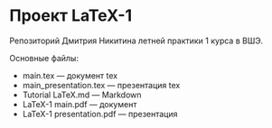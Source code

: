 # Проект LaTeX-1
Репозиторий Дмитрия Никитина летней практики 1 курса в ВШЭ.

Основные файлы:

- main.tex &mdash; документ tex
- main_presentation.tex &mdash; презентация tex
- Tutorial LaTeX.md &mdash; Markdown
- LaTeX-1 main.pdf &mdash; документ
- LaTeX-1 presentation.pdf &mdash; презентация
